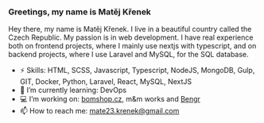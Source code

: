 ### Greetings, my name is Matěj Křenek

Hey there, my name is Matěj Křenek. I live in a beautiful country called the Czech Republic. My passion is in web development. I have real experience both on frontend projects, where I mainly use nextjs with typescript, and on backend projects, where I use Laravel and MySQL, for the SQL database.

- ⚡ Skills: HTML, SCSS, Javascript, Typescript, NodeJS, MongoDB, Gulp, GIT, Docker, Python, Laravel, React, MySQL, NextJS
- 🌱 I’m currently learning: DevOps 
- 💻 I’m working on: [bomshop.cz](https://bomshop.cz/), m&m works and [Bengr](https://github.com/bengr-digital)
- 📫 How to reach me: [mate23.krenek@gmail.com](mailto:mate23.krenek@gmail.com)




